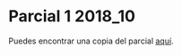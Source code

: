 # Parcial 1 2018_10

Puedes encontrar una copia del parcial [aquí](http://sophia.javeriana.edu.co/programacion/sites/default/files/pdfParciales/2017-30-PensamientoAlgoritmico-1.pdf).
